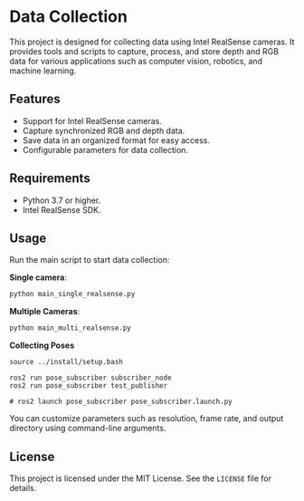 # Data Collection

This project is designed for collecting data using Intel RealSense cameras. It provides tools and scripts to capture, process, and store depth and RGB data for various applications such as computer vision, robotics, and machine learning.

## Features

- Support for Intel RealSense cameras.
- Capture synchronized RGB and depth data.
- Save data in an organized format for easy access.
- Configurable parameters for data collection.

## Requirements

- Python 3.7 or higher.
- Intel RealSense SDK.


## Usage

Run the main script to start data collection:

**Single camera**: 
```bash
python main_single_realsense.py
```

**Multiple Cameras**:
```bash
python main_multi_realsense.py
```

**Collecting Poses**
```
source ../install/setup.bash

ros2 run pose_subscriber subscriber_node
ros2 run pose_subscriber test_publisher

# ros2 launch pose_subscriber pose_subscriber.launch.py
```


You can customize parameters such as resolution, frame rate, and output directory using command-line arguments.

## License

This project is licensed under the MIT License. See the `LICENSE` file for details.